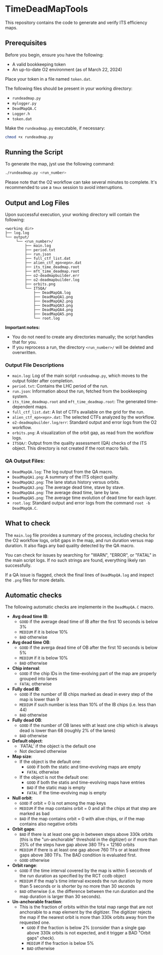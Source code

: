 
# TimeDeadMapTools

This repository contains the code to generate and verify ITS efficiency maps.

## Prerequisites

Before you begin, ensure you have the following:
- A valid bookkeeping token
- An up-to-date O2 environment (as of March 22, 2024)

Place your token in a file named `token.dat`.

The following files should be present in your working directory:
- `rundeadmap.py`
- `mylogger.py`
- `DeadMapQA.C`
- `Logger.h`
- `token.dat`

Make the `rundeadmap.py` executable, if necessary:
```bash
chmod +x rundeadmap.py
```

## Running the Script

To generate the map, jyst use the following command:
```bash
./rundeadmap.py <run_number>
```
Please note that the O2 workflow can take several minutes to complete. It's recommended to use a `tmux` session to avoid interruptions.

## Output and Log Files

Upon successful execution, your working directory will contain the following:

```
<working dir>
├── log.log
└── output/
     └── <run_number>/
         ├── main.log
         ├── period.txt
         ├── run.json
         ├── full_ctf_list.dat
         ├── alien_ctf_epn<epn>.dat
         ├── its_time_deadmap.root
         ├── mft_time_deadmap.root
         ├── o2-deadmapbuilder.err
         ├── o2-deadmapbuilder.log
         ├── orbits.png
         └── ITSQA/
             ├── DeadMapQA.log
             ├── DeadMapQA1.png
             ├── DeadMapQA2.png
             ├── DeadMapQA3.png
             ├── DeadMapQA4.png
             ├── DeadMapQA5.png
             └── root.log
```

**Important notes:**
- You do not need to create any directories manually; the script handles that for you.
- If you reprocess a run, the directory `<run_number>/` will be deleted and overwritten.

### Output File Descriptions
- `main.log`: Log of the main script `rundeadmap.py`, which moves to the output folder after completion.
- `period.txt`: Contains the LHC period of the run.
- `run.json`: Information about the run, fetched from the bookkeeping system.
- `its_time_deadmap.root` and `mft_time_deadmap.root`: The generated time-dependent maps.
- `full_ctf_list.dat`: A list of CTFs available on the grid for the run.
- `alien_ctf_epn<epn>.dat`: The selected CTFs analyzed by the workflow.
- `o2-deadmapbuilder.log/err`: Standard output and error logs from the O2 workflow.
- `orbits.png`: A visualization of the orbit gap, as read from the workflow logs.
- `ITSQA/`: Output from the quality assessment (QA) checks of the ITS object. This directory is not created if the root macro fails.

### QA Output Files:
- `DeadMapQA.log`: The log output from the QA macro.
- `DeadMapQA1.png`: A summary of the ITS object quality.
- `DeadMapQA2.png`: The lane status history versus orbits.
- `DeadMapQA3.png`: The average dead time, stave by stave.
- `DeadMapQA4.png`: The average dead time, lane by lane.
- `DeadMapQA5.png`: The average time evolution of dead time for each layer.
- `root.log`: Standard output and error logs from the command `root -b DeadMapQA.C`.

## What to check

The `main.log` file provides a summary of the process, including checks for the O2 workflow logs, orbit gaps in the map, and run duration versus map duration. It also flags any bad quality detected by the QA macro. 

You can check for issues by searching for "WARN", "ERROR", or "FATAL" in the main script logs. If no such strings are found, everything likely ran successfully.

If a QA issue is flagged, check the final lines of `DeadMapQA.log` and inspect the `.png` files for more details.

## Automatic checks

The following automatic checks are implemente in the `DeadMapQA.C` macro.

- **Avg dead time IB**:
  - `GOOD` if the average dead time of IB after the first 10 seconds is below 3%
  - `MEDIUM` if it is below 10%
  - `BAD` otherwise
- **Avg dead time OB**:
  - `GOOD` if the averga dead time of OB after the first 10 seconds is below 5%
  - `MEDIUM` if it is below 10%
  - `BAD` otherwise
- **Chip interval**:
  - `GOOD` if the chip IDs in the time-evolving part of the map are properly grouped into lanes
  - `FATAL` otherwise
- **Fully dead IB**:
  - `GOOD` if the number of IB chips marked as dead in every step of the map is lower than 9
  - `MEDIUM` if such number is less than 10% of the IB chips (i.e. less than 44)
  - `BAD` otherwise
- **Fully dead OB**:
  - `GOOD` if the number of OB lanes with at least one chip which is always dead is lower than 68 (roughly 2% of the lanes)
  - `BAD` otherwise
- **Default object**:
  - `FATAL' if the object is the default one
  - Not declared otherwise
- **Map size**:
  - If the object is the default one:
    - `GOOD` if both the static and time-evolving maps are empty
    - `FATAL` otherwise
  - If the object is not the default one:
    - `GOOD` if both the statis and time-evolving maps have entries
    - `BAD` if the static map is empty
    - `FATAL` if the time-evolving map is empty
- **Null orbit**:
  - `GOOD` if orbit = 0 is not among the map keys
  - `MEDIUM` if the map contains orbit = 0 and all the chips at that step are marked as bad
  - `BAD` if the map contains orbit = 0 with alive chips, or if the map contains also negative orbits
- **Orbit gaps**:
  - `BAD` if there is at least one gap in between steps above 330k orbits (this is the "un-anchorable" threshold in the digitizer) or if more than 25% of the steps have gap above 380 TFs = 12160 orbits
  - `MEDIUM` if there is at least one gap above 760 TFs or at least three gaps above 380 TFs. The BAD condition is evaluated first.
  - `GOOD` otherwise
- **Orbit range**:
  - `GOOD` if the time interval covered by the map is within 5 seconds of the run duration as specified by the RCT ccdb object
  - `MEDIUM` if the map's time interval exceeds the run duration by more than 5 seconds or is shorter by no more than 30 seconds
  - `BAD` otherwise (i.e. the difference between the run duration and the map duration is larger than 30 seconds).
- **Un-anchorable fraction**:
  - This is the fraction of orbits within the total map range that are not anchorable to a map element by the digitizer. The digitizer rejects the map if the nearest orbit is more than 330k orbits away from the requested one.
     - `GOOD` if the fraction is below 2% (consider than a single gap above 330k orbits is not expected, and it trigger a BAD "Orbit gaps" check).
     - `MEDIUM` if the fraction is below 5%
     - `BAD` otherwise

